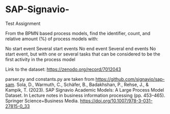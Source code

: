# SAP-Signavio-
Test Assignment

From the BPMN based process models, find the identifier, count, and relative amount (%) of process models with:

No start event
Several start events
No end event
Several end events
No start event, but with one or several tasks that can be considered to be the first activity in the process model



Link to the dataset: https://zenodo.org/record/7012043

parser.py and constants.py are taken from https://github.com/signavio/sap-sam.
Sola, D., Warmuth, C., Schäfer, B., Badakhshan, P., Rehse, J., & Kampik, T. (2023). SAP Signavio Academic Models: A Large Process Model Dataset. In Lecture notes in business information processing (pp. 453–465). Springer Science+Business Media. https://doi.org/10.1007/978-3-031-27815-0_33





